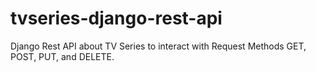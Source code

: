 # tvseries-django-rest-api


Django Rest API about TV Series to interact with Request Methods GET, POST, PUT, and DELETE.
